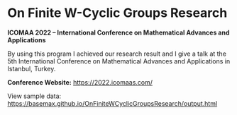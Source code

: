 # On Finite W-Cyclic Groups Research

**ICOMAA 2022 – International Conference on Mathematical Advances and  Applications**

By using this program I achieved our research result and I give a talk at the 5th International Conference on Mathematical Advances and Applications in Istanbul, Turkey.

**Conference Website:** https://2022.icomaas.com/

View sample data: https://basemax.github.io/OnFiniteWCyclicGroupsResearch/output.html
